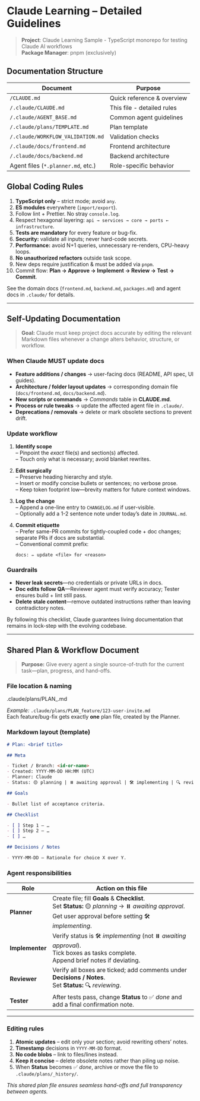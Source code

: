 # Claude Learning – Detailed Guidelines

> **Project**: Claude Learning Sample - TypeScript monorepo for testing Claude AI workflows  
> **Package Manager**: pnpm (exclusively)

## Documentation Structure

| Document | Purpose |
| -------- | ------- |
| `/CLAUDE.md` | Quick reference & overview |
| `/.claude/CLAUDE.md` | This file - detailed rules |
| `/.claude/AGENT_BASE.md` | Common agent guidelines |
| `/.claude/plans/TEMPLATE.md` | Plan template |
| `/.claude/WORKFLOW_VALIDATION.md` | Validation checks |
| `/.claude/docs/frontend.md` | Frontend architecture |
| `/.claude/docs/backend.md` | Backend architecture |
| Agent files (`*.planner.md`, etc.) | Role-specific behavior |

## Global Coding Rules

1. **TypeScript only** – strict mode; avoid `any`.
2. **ES modules** everywhere (`import/export`).
3. Follow lint + Prettier. No stray `console.log`.
4. Respect hexagonal layering: `api → services → core → ports ← infrastructure`.
5. **Tests are mandatory** for every feature or bug-fix.
6. **Security:** validate all inputs; never hard-code secrets.
7. **Performance:** avoid N+1 queries, unnecessary re-renders, CPU-heavy loops.
8. **No unauthorized refactors** outside task scope.
9. New deps require justification & must be added via `pnpm`.
10. Commit flow: **Plan → Approve → Implement → Review → Test → Commit**.

See the domain docs (`frontend.md`, `backend.md`, `packages.md`) and agent docs in `.claude/` for details.

---

## Self-Updating Documentation

> **Goal:** Claude must keep project docs accurate by editing the relevant Markdown files whenever a change alters behavior, structure, or workflow.

### When Claude MUST update docs

- **Feature additions / changes** → user-facing docs (README, API spec, UI guides).
- **Architecture / folder layout updates** → corresponding domain file (`docs/frontend.md`, `docs/backend.md`).
- **New scripts or commands** → _Commands_ table in **CLAUDE.md**.
- **Process or rule tweaks** → update the affected agent file in `.claude/`.
- **Deprecations / removals** → delete or mark obsolete sections to prevent drift.

### Update workflow

1. **Identify scope**  
   – Pinpoint the _exact_ file(s) and section(s) affected.  
   – Touch only what is necessary; avoid blanket rewrites.

2. **Edit surgically**  
   – Preserve heading hierarchy and style.  
   – Insert or modify concise bullets or sentences; no verbose prose.  
   – Keep token footprint low—brevity matters for future context windows.

3. **Log the change**  
   – Append a one-line entry to `CHANGELOG.md` if user-visible.  
   – Optionally add a 1-2 sentence note under today’s date in `JOURNAL.md`.

4. **Commit etiquette**  
   – Prefer same-PR commits for tightly-coupled code + doc changes; separate PRs if docs are substantial.  
   – Conventional commit prefix:
   ```
   docs: ✏️ update <file> for <reason>
   ```

### Guardrails

- **Never leak secrets**—no credentials or private URLs in docs.
- **Doc edits follow QA**—Reviewer agent must verify accuracy; Tester ensures build + lint still pass.
- **Delete stale content**—remove outdated instructions rather than leaving contradictory notes.

By following this checklist, Claude guarantees living documentation that remains in lock-step with the evolving codebase.

---

## Shared Plan & Workflow Document

> **Purpose:** Give every agent a single source-of-truth for the current task—plan, progress, and hand-offs.

### File location & naming

.claude/plans/PLAN\_<branch-or-ticket>.md

_Example:_ `.claude/plans/PLAN_feature/123-user-invite.md`  
Each feature/bug-fix gets exactly **one** plan file, created by the Planner.

### Markdown layout (template)

```md
# Plan: <brief title>

## Meta

- Ticket / Branch: <id-or-name>
- Created: YYYY-MM-DD HH:MM (UTC)
- Planner: Claude
- Status: 🟡 planning | ⏸️ awaiting approval | 🛠 implementing | 🔍 reviewing | ✅ done

## Goals

- Bullet list of acceptance criteria.

## Checklist

- [ ] Step 1 – …
- [ ] Step 2 – …
- [ ] …

## Decisions / Notes

- YYYY-MM-DD – Rationale for choice X over Y.
```

### Agent responsibilities

| Role            | Action on this file                                                                                                                                           |
| --------------- | ------------------------------------------------------------------------------------------------------------------------------------------------------------- |
| **Planner**     | Create file; fill **Goals** & **Checklist**.<br>Set **Status:** 🟡 _planning_ → ⏸️ _awaiting approval_.<br>Get user approval before setting 🛠 _implementing_. |
| **Implementer** | Verify status is 🛠 _implementing_ (not ⏸️ _awaiting approval_).<br>Tick boxes as tasks complete.<br>Append brief notes if deviating.                          |
| **Reviewer**    | Verify all boxes are ticked; add comments under **Decisions / Notes**.<br>Set **Status:** 🔍 _reviewing_.                                                     |
| **Tester**      | After tests pass, change **Status** to ✅ _done_ and add a final confirmation note.                                                                           |

---

### Editing rules

1. **Atomic updates** – edit only your section; avoid rewriting others’ notes.
2. **Timestamp** decisions in `YYYY-MM-DD` format.
3. **No code blobs** – link to files/lines instead.
4. **Keep it concise** – delete obsolete notes rather than piling up noise.
5. When **Status** becomes ✅ _done_, archive or move the file to `.claude/plans/_history/`.

_This shared plan file ensures seamless hand-offs and full transparency between agents._
